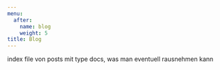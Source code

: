 ```yaml
---
menu:
  after:
    name: blog
    weight: 5
title: Blog
---
```


index file von posts mit type docs, was man eventuell rausnehmen kann